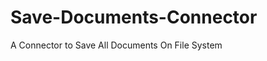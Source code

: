 Save-Documents-Connector
========================

A Connector to Save All Documents On File System
